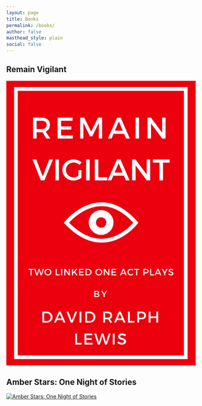 ```yaml
---
layout: page
title: Books
permalink: /books/
author: false
masthead_style: plain
social: false
---
```

## Remain Vigilant </b>
<a href="/remainvigilant/"><img src="/assets/images/site/remain.jpg" alt="Remain Vigilant" class="small"></a></b>
## Amber Stars: One Night of Stories</b>
<a href="/amberstars/"><img src="/assets/images/site/books/amberstars.jpg" alt="Amber Stars: One Night of Stories" class="small"></a>
